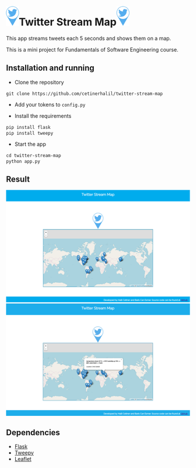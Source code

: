 # <img src="./static/twitter_loc.png" width="35px" height="auto">Twitter Stream Map<img src="./static/twitter_loc.png" width="35px" height="auto">

This app streams tweets each 5 seconds and shows them on a map.

This is a mini project for Fundamentals of Software Engineering course.

## Installation and running
* Clone the repository
```
git clone https://github.com/cetinerhalil/twitter-stream-map
```
* Add your tokens to ```config.py```

* Install the requirements
```
pip install flask
pip install tweepy
```
* Start the app
```
cd twitter-stream-map
python app.py
```

## Result

![ss1](https://github.com/cetinerhalil/twitter-stream-map/blob/master/screen_shots/ss.png)
![ss2](https://github.com/cetinerhalil/twitter-stream-map/blob/master/screen_shots/ss2.png)

## Dependencies
* [Flask](http://flask.pocoo.org)
* [Tweepy](http://www.tweepy.org)
* [Leaflet](http://leafletjs.com)
